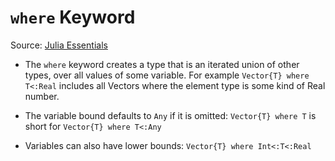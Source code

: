 # `where` Keyword

Source: [Julia Essentials](https://docs.julialang.org/en/v1/base/base/#)

- The `where` keyword creates a type that is an iterated union of other types, 
  over all values of some variable. For example `Vector{T} where T<:Real` 
  includes all Vectors where the element type is some kind of Real number.


- The variable bound defaults to `Any` if it is omitted:
 `Vector{T} where T` is short for `Vector{T} where T<:Any`

- Variables can also have lower bounds:
 `Vector{T} where Int<:T<:Real`
